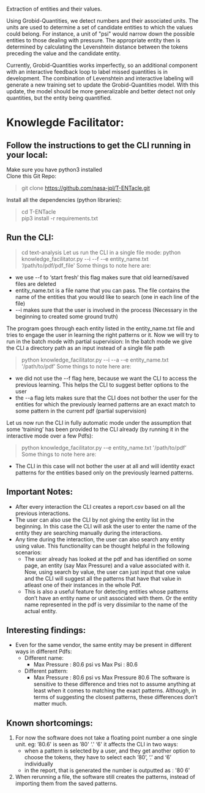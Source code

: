 Extraction of entities and their values. 

Using Grobid-Quantities, we detect numbers and their associated units. The units are used to determine a set of candidate entities to which the values could belong. For instance, a unit of "psi" would narrow down the possible entities to those dealing with pressure. The appropriate entity then is determined by calculating the Levenshtein distance between the tokens preceding the value and the candidate entity. 

Currently, Grobid-Quantities works imperfectly, so an additional component with an interactive feedback loop to label missed quantities is in development. The combination of Levenshtein and interactive labeling will generate a new training set to update the Grobid-Quantities model. With this update, the model should be more generalizable and better detect not only quantities, but the entity being quantified. 

# Knowlegde Facilitator:

## Follow the instructions to get the CLI running in your local:
Make sure you have python3 installed  
Clone this Git Repo:  
> git clone https://github.com/nasa-jpl/T-ENTacle.git  
  
Install all the dependencies (python libraries):  
> cd T-ENTacle  
> pip3 install -r requirements.txt   
  
## Run the CLI:
> cd text-analysis
Let us run the CLI in a single file mode:
> python knowledge_facilitator.py --i --f --e entity_name.txt ‘/path/to/pdf/pdf_file'
Some things to note here are:
* we use  --f to ‘start fresh’ this flag makes sure that old learned/saved files are deleted 
* entity_name.txt is a file name that you can pass. The file contains the name of the entities that you would like to search (one in each line of the file)
* --i makes sure that the user is involved in the process (Necessary in the beginning to created some ground truth)

The program goes through each entity listed in the entity_name.txt file and tries to engage the user in learning the right patterns or it.
Now we will try to run in the batch mode with partial supervision:
In the batch mode we give the CLI a directory path as an input instead of a single file path
> python knowledge_facilitator.py --i --a --e entity_name.txt '/path/to/pdf’
Some things to note here are:
* we did not use the --f flag here, because we want the CLI to access the previous learning. This helps the CLI to suggest better options to the user
* the --a flag lets makes sure that the CLI does not bother the user for the entities for which the previously learned patterns are an exact match to some pattern in the current pdf (partial supervision)

Let us now run the CLI in fully automatic mode under the assumption that some ’training’ has been provided to the CLI already (by running it in the interactive mode over a few Pdfs):
> python knowledge_facilitator.py --e entity_name.txt '/path/to/pdf’
Some things to note here are:
* The CLI in this case will not bother the user at all and will identity exact patterns for the entities based only on the previously learned patterns.

## Important Notes:
* After every interaction the CLI creates a report.csv based on all the previous interactions.
* The user can also use the CLI by not giving the entity list in the beginning. In this case the CLI will ask the user to enter the name of the entity they are searching manually during the interactions.
* Any time during the interaction, the user can also search any entity using value. This functionality can be thought helpful in the following scenarios:
    * The user already has looked at the pdf and has identified on some page, an entity (say Max Pressure) and a value associated with it. Now, using search by value, the user can just input that one value and the CLI will suggest all the patterns that have that value in atleast one of their instances in the whole Pdf.
    * This is also a useful feature for detecting entities whose patterns don’t have an entity name or unit associated with them. Or the entity name represented in the pdf is very dissimilar to the name of the actual entity.

## Interesting findings:
* Even for the same vendor, the same entity may be present in different ways in different Pdfs:
    * Different name:
        * Max Pressure : 80.6 psi vs Max Psi : 80.6
    * Different pattern:
        * Max Pressure : 80.6 psi vs Max Pressure 80.6
The software is sensitive to these difference and tries not to assume anything at least when it comes to matching the exact patterns. Although, in terms of suggesting the closest patterns, these differences don’t matter much.


## Known shortcomings:
1. For now the software does not take a floating point number a one single unit.
        eg: ’80.6' is seen as ’80' ‘.' ‘6'
        it affects the CLI in two ways:
    * when a pattern is selected by a user, and they get another option to choose the tokens, they have to select each ’80’, ‘.’ and ‘6’ individually
    * in the report, that is generated the number is outputted as : '80 6’
2. When rerunning a file, the software still creates the patterns, instead of importing them from the saved patterns. 

